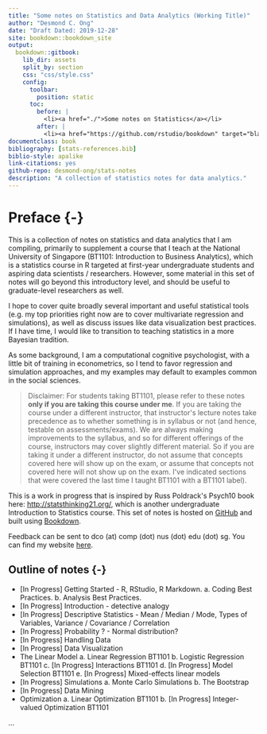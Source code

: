 ```yaml
--- 
title: "Some notes on Statistics and Data Analytics (Working Title)"
author: "Desmond C. Ong"
date: "Draft Dated: 2019-12-28"
site: bookdown::bookdown_site
output: 
  bookdown::gitbook:
    lib_dir: assets
    split_by: section
    css: "css/style.css"
    config:
      toolbar:
        position: static
      toc:
        before: |
          <li><a href="./">Some notes on Statistics</a></li>
        after: |
          <li><a href="https://github.com/rstudio/bookdown" target="blank">Published with bookdown</a></li>
documentclass: book
bibliography: [stats-references.bib]
biblio-style: apalike
link-citations: yes
github-repo: desmond-ong/stats-notes
description: "A collection of statistics notes for data analytics."
---
```


# Preface {-}

This is a collection of notes on statistics and data analytics that I am compiling, primarily to supplement a course that I teach at the National University of Singapore (BT1101: Introduction to Business Analytics), which is a statistics course in R targeted at first-year undergraduate students and aspiring data scientists / researchers. However, some material in this set of notes will go beyond this introductory level, and should be useful to graduate-level researchers as well.


I hope to cover quite broadly several important and useful statistical tools (e.g. my top priorities right now are to cover multivariate regression and simulations), as well as discuss issues like data visualization best practices. If I have time, I would like to transition to teaching statistics in a more Bayesian tradition.

As some background, I am a computational cognitive psychologist, with a little bit of training in econometrics, so I tend to favor regression and simulation approaches, and my examples may default to examples common in the social sciences.



> Disclaimer: For students taking BT1101, please refer to these notes **only if you are taking this course under me**. If you are taking the course under a different instructor, that instructor's lecture notes take precedence as to whether something is in syllabus or not (and hence, testable on assessments/exams). We are always making improvements to the syllabus, and so for different offerings of the course, instructors may cover slightly different material. So if you are taking it under a different instructor, do not assume that concepts covered here will show up on the exam, or assume that concepts not covered here will not show up on the exam. I've indicated sections that were covered the last time I taught BT1101 with a <span class="badge badge-bt"> BT1101 </span> label).



This is a work in progress that is inspired by Russ Poldrack's Psych10 book here: http://statsthinking21.org/, which is another undergraduate Introduction to Statistics course. This set of notes is hosted on [GitHub](https://github.com/desmond-ong/stats-notes) and built using [Bookdown](https://github.com/rstudio/bookdown).


Feedback can be sent to dco (at) comp (dot) nus (dot) edu (dot) sg. You can find my website [here](https://desmond-ong.github.io/).


## Outline of notes {-}

- [In Progress] Getting Started - R, RStudio, R Markdown. 
    a. Coding Best Practices. 
    b. Analysis Best Practices.
- [In Progress] Introduction - detective analogy
- [In Progress] Descriptive Statistics - Mean / Median / Mode, Types of Variables, Variance / Covariance / Correlation
- [In Progress] Probability ? - Normal distribution?
- [In Progress] Handling Data
- [In Progress] Data Visualization
- The Linear Model 
    a. Linear Regression <span class="badge badge-bt"> BT1101 </span>
    b. Logistic Regression <span class="badge badge-bt"> BT1101 </span>
    c. [In Progress] Interactions <span class="badge badge-bt"> BT1101 </span>
    d. [In Progress] Model Selection <span class="badge badge-bt"> BT1101 </span>
    e. [In Progress] Mixed-effects linear models
- [In Progress] Simulations
    a. Monte Carlo Simulations
    b. The Bootstrap
- [In Progress] Data Mining
- Optimization
    a. Linear Optimization <span class="badge badge-bt"> BT1101 </span>
    b. [In Progress] Integer-valued Optimization <span class="badge badge-bt"> BT1101 </span>

...
